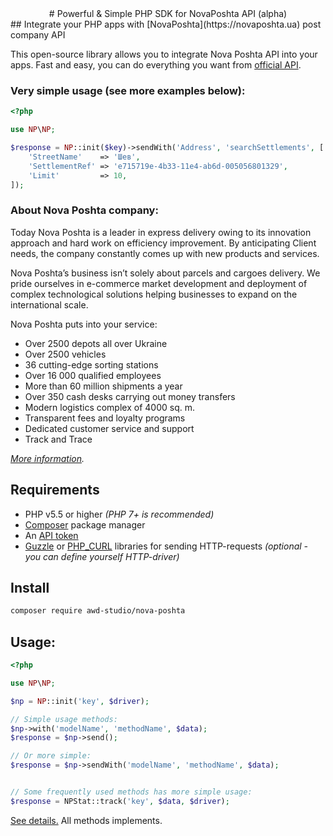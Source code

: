 <center>
# Powerful & Simple PHP SDK for NovaPoshta API (alpha)
</center>
## Integrate your PHP apps with [NovaPoshta](https://novaposhta.ua) post company API

This open-source library allows you to integrate Nova Poshta API into your apps.
Fast and easy, you can do everything you want from [official API](https://devcenter.novaposhta.ua/docs/services/).

### Very simple usage (see more examples below):
```php
<?php

use NP\NP;

$response = NP::init($key)->sendWith('Address', 'searchSettlements', [
    'StreetName'    => 'Шев',
    'SettlementRef' => 'e715719e-4b33-11e4-ab6d-005056801329',
    'Limit'         => 10,
]);
```


### About Nova Poshta company:

Today Nova Poshta is a leader in express delivery owing to its innovation approach and hard work on efficiency improvement. By anticipating Client needs, the company constantly comes up with new products and services.

Nova Poshta’s business isn’t solely about parcels and cargoes delivery. We pride ourselves in e-commerce market development and deployment of complex technological solutions helping businesses to expand on the international scale.

Nova Poshta puts into your service:

- Over 2500 depots all over Ukraine
- Over 2500 vehicles
- 36 cutting-edge sorting stations
- Over 16 000 qualified employees
- More than 60 million shipments a year
- Over 350 cash desks carrying out money transfers
- Modern logistics complex of 4000 sq. m.
- Transparent fees and loyalty programs
- Dedicated customer service and support
- Track and Trace

*[More information](https://novaposhta.ua/en/o_kompanii/nova_poshta_sogodni).*


## Requirements
- PHP v5.5 or higher *(PHP 7+ is recommended)*
- [Composer](https://getcomposer.org) package manager
- An [API token](https://devcenter.novaposhta.ua/blog/%D0%BF%D0%BE%D0%BB%D1%83%D1%87%D0%B5%D0%BD%D0%B8%D0%B5-api-%D0%BA%D0%BB%D1%8E%D1%87%D0%B0)
- [Guzzle](https://github.com/guzzle/guzzle) or [PHP_CURL](http://php.net/manual/book.curl.php) libraries for sending HTTP-requests *(optional - you can define yourself HTTP-driver)*

## Install
```bash
composer require awd-studio/nova-poshta
```


## Usage:

```php
<?php

use NP\NP;

$np = NP::init('key', $driver);

// Simple usage methods:
$np->with('modelName', 'methodName', $data);
$response = $np->send();

// Or more simple:
$response = $np->sendWith('modelName', 'methodName', $data);


// Some frequently used methods has more simple usage:
$response = NPStat::track('key', $data, $driver);
```

[See details.](https://devcenter.novaposhta.ua/docs/services/55702570a0fe4f0cf4fc53ed) All methods implements.
